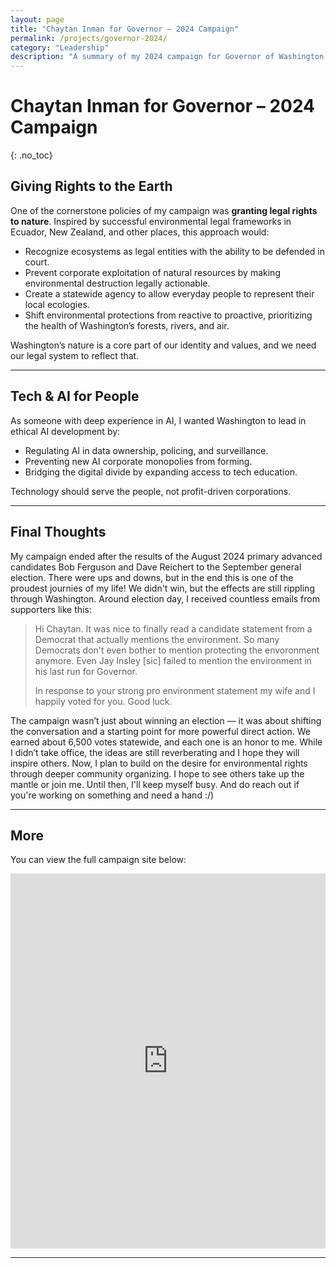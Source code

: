 ```yaml
---
layout: page
title: "Chaytan Inman for Governor – 2024 Campaign"
permalink: /projects/governor-2024/
category: "Leadership"
description: "A summary of my 2024 campaign for Governor of Washington."
---
```


# Chaytan Inman for Governor – 2024 Campaign
{: .no_toc}

## **️Giving Rights to the Earth**
One of the cornerstone policies of my campaign was **granting legal rights to nature**. Inspired by successful environmental legal frameworks in Ecuador, New Zealand, and other places, this approach would:
- Recognize ecosystems as legal entities with the ability to be defended in court.
- Prevent corporate exploitation of natural resources by making environmental destruction legally actionable.
- Create a statewide agency to allow everyday people to represent their local ecologies.
- Shift environmental protections from reactive to proactive, prioritizing the health of Washington’s forests, rivers, and air.

Washington’s nature is a core part of our identity and values, and we need our legal system to reflect that.

---

## **Tech & AI for People**
As someone with deep experience in AI, I wanted Washington to lead in ethical AI development by:
- Regulating AI in data ownership, policing, and surveillance.
- Preventing new AI corporate monopolies from forming.
- Bridging the digital divide by expanding access to tech education.

Technology should serve the people, not profit-driven corporations.

---

## **Final Thoughts**
My campaign ended after the results of the August 2024 primary advanced candidates Bob Ferguson and Dave Reichert to the September general election. There were ups and downs, but in the end this is one of the proudest journies of my life! We didn't win, but the effects are still rippling through Washington. Around election day, I received countless emails from supporters like this:  
>  Hi Chaytan.  It was nice to finally read a candidate statement from a Democrat that actually mentions the environment.  So many Democrats don't even bother to mention protecting the envoronment anymore.  Even Jay Insley \[sic\] failed to mention the environment in his last run for Governor.  
>  
> In response to your strong pro environment statement my wife and I happily voted for you.  Good luck.   

The campaign wasn’t just about winning an election — it was about shifting the conversation and a starting point for more powerful direct action. We earned about 6,500 votes statewide, and each one is an honor to me. While I didn’t take office, the ideas are still reverberating and I hope they will inspire others. Now, I plan to build on the desire for environmental rights through deeper community organizing. I hope to see others take up the mantle or join me. Until then, I'll keep myself busy. And do reach out if you're working on something and need a hand :/)

---

## **More**
You can view the full campaign site below:  

<iframe src="https://chaytan2024.com" width="100%" height="600px" style="border:none;" sandbox></iframe>

---